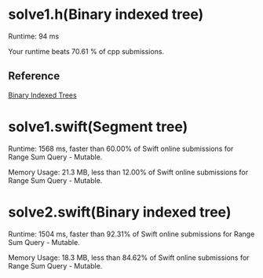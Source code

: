 # solve1.h(Binary indexed tree)

Runtime: 94 ms

Your runtime beats 70.61 % of cpp submissions.

## Reference

[Binary Indexed Trees](http://www.hawstein.com/posts/binary-indexed-trees.html)

# solve1.swift(Segment tree)

Runtime: 1568 ms, faster than 60.00% of Swift online submissions for Range Sum Query - Mutable.

Memory Usage: 21.3 MB, less than 12.00% of Swift online submissions for Range Sum Query - Mutable.

# solve2.swift(Binary indexed tree)

Runtime: 1504 ms, faster than 92.31% of Swift online submissions for Range Sum Query - Mutable.

Memory Usage: 18.3 MB, less than 84.62% of Swift online submissions for Range Sum Query - Mutable.

